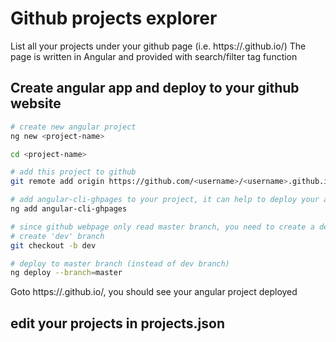 # Github projects explorer
List all your projects under your github page (i.e. https://<username>.github.io/) 
The page is written in Angular and provided with search/filter tag function 

## Create angular app and deploy to your github website
```bash
# create new angular project
ng new <project-name> 

cd <project-name>

# add this project to github 
git remote add origin https://github.com/<username>/<username>.github.io.git 

# add angular-cli-ghpages to your project, it can help to deploy your app to github host
ng add angular-cli-ghpages  

# since github webpage only read master branch, you need to create a dev branch for development and master branch for your deployment
# create 'dev' branch
git checkout -b dev 

# deploy to master branch (instead of dev branch)
ng deploy --branch=master 
```

Goto https://<username>.github.io/, you should see your angular project deployed

## edit your projects in projects.json
